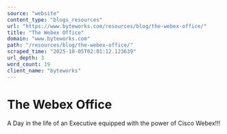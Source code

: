 ```yaml
---
source: "website"
content_type: "blogs_resources"
url: "https://www.byteworks.com/resources/blog/the-webex-office/"
title: "The Webex Office"
domain: "www.byteworks.com"
path: "/resources/blog/the-webex-office/"
scraped_time: "2025-10-05T02:01:12.123639"
url_depth: 3
word_count: 19
client_name: "byteworks"
---
```


# The Webex Office

A Day in the life of an Executive equipped with the power of Cisco Webex!!!
